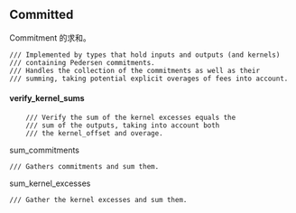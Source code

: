 ## Committed

Commitment 的求和。

```
/// Implemented by types that hold inputs and outputs (and kernels)
/// containing Pedersen commitments.
/// Handles the collection of the commitments as well as their
/// summing, taking potential explicit overages of fees into account.
```

#### verify\_kernel\_sums

```
    /// Verify the sum of the kernel excesses equals the
    /// sum of the outputs, taking into account both
    /// the kernel_offset and overage.
```

sum\_commitments

```
/// Gathers commitments and sum them.
```

sum\_kernel\_excesses

```
/// Gather the kernel excesses and sum them.
```



